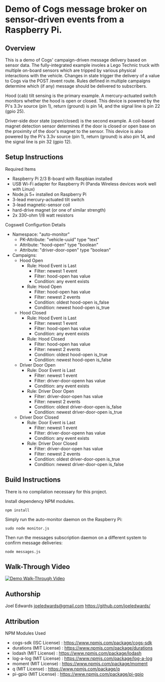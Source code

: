 # Demo of Cogs message broker on sensor-driven events from a Raspberry Pi.


## Overview

This is a demo of Cogs' campaign-driven message delivery based on sensor data.
The fully-integrated example involes a Lego Technic truck with multiple
on-board sensors which are tripped by various physical interactions with the
vehicle. Changes in state trigger the delivery of a value to Cogs via the
POST /event route. Rules defined in multiple campaigns determine which (if any)
message should be delivered to subscribers.

Hood (cab) tilt sensing is the primary example. A mercury-actuated switch
monitors whether the hood is open or closed. This device is powered by
the Pi's 3.3v source (pin 1), return (ground) is pin 14, and the signal line
is pin 22 (gpio 25).

Driver-side door state (open/closed) is the second example. A coil-based magnet
detection sensor determines if the door is closed or open base on the
proximity of the door's magnet to the sensor. This device is also powered
by the Pi's 3.3v source (pin 1), return (ground) is also pin 14, and the
signal line is pin 32 (gpio 12).


## Setup Instructions

Required Items
* Raspberry Pi 2/3 B-board with Raspbian installed
* USB Wi-Fi adapter for Raspberry Pi (Panda Wireless devices work well with Linux)
* Node.js 5+ installed on Raspberry Pi
* 3-lead mercury-actuated tilt switch
* 3-lead magnetic-sensor coil
* hard-drive magnet (or one of similar strength)
* 2x 330-ohm 1/8 watt resistors

Cogswell Configurtion Details
* Namespace: "auto-monitor"
  * PK-Attribute: "vehicle-uuid" type "text"
  * Attribute: "hood-open" type "boolean"
  * Attribute: "driver-door-open" type "boolean"
* Campaigns:
  * Hood Open
    * Rule: Hood Event is Last
      * Filter: newest 1 event
      * Filter: hood-open has value
      * Condition: any event exists
    * Rule: Hood Open
      * Filter: hood-open has value
      * Filter: newest 2 events
      * Condition: oldest hood-open is_false
      * Condition: newest hood-open is_true
  * Hood Closed
    * Rule: Hood Event is Last
      * Filter: newest 1 event
      * Filter: hood-open has value
      * Condition: any event exists
    * Rule: Hood Closed
      * Filter: hood-open has value
      * Filter: newest 2 events
      * Condition: oldest hood-open is_true
      * Condition: newest hood-open is_false
  * Driver Door Open
    * Rule: Door Event is Last
      * Filter: newest 1 event
      * Filter: driver-door-openn has value
      * Condition: any event exists
    * Rule: Driver Door Open
      * Filter: driver-door-open has value
      * Filter: newest 2 events
      * Condition: oldest driver-door-open is_false
      * Condition: newest driver-door-open is_true
  * Driver Door Closed
    * Rule: Door Event is Last
      * Filter: newest 1 event
      * Filter: driver-door-openn has value
      * Condition: any event exists
    * Rule: Driver Door Closed
      * Filter: driver-door-open has value
      * Filter: newest 2 events
      * Condition: oldest driver-door-open is_true
      * Condition: newest driver-door-open is_false


## Build Instructions

There is no compilation necessary for this project.

Install dependency NPM modules.
```
npm install
```

Simply run the auto-monitor daemon on the Raspberry Pi:
```
sudo node monitor.js
```

Then run the messages subscription daemon on a different system to 
confirm message deliveries:
```
node messages.js
```


## Walk-Through Video
[![Demo Walk-Through Video](https://img.youtube.com/vi/4XJyMkV2Gtg/0.jpg)](https://www.youtube.com/watch?v=4XJyMkV2Gtg)


## Authorship
Joel Edwards <joeledwards@gmail.com>
https://github.com/joeledwards/


## Attribution

NPM Modules Used
* cogs-sdk (ISC License) : https://www.npmjs.com/package/cogs-sdk
* durations (MIT License) : https://www.npmjs.com/package/durations
* lodash (MIT License) : https://www.npmjs.com/package/lodash
* log-a-log (MIT License) : https://www.npmjs.com/package/log-a-log
* moment (MIT License) : https://www.npmjs.com/package/moment
* q (MIT License) : https://www.npmjs.com/package/q
* pi-gpio (MIT License) : https://www.npmjs.com/package/pi-gpio

